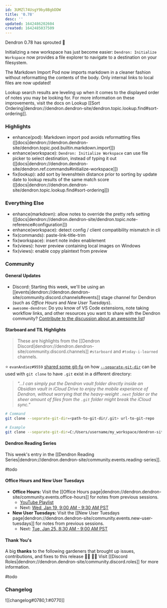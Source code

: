 ```yaml
---
id: 3UMZl74UsgY9by8BgbDDW
title: '0.78'
desc: ''
updated: 1642486202604
created: 1642485037509
---
```


Dendron 0.78 has sprouted  🌱

Initializing a new workspace has just become easier: `Dendron: Initialize Workspace` now provides a file explorer to navigate to a destination on your filesystem.

The Markdown Import Pod now imports markdown in a cleaner fashion without reformatting the contents of the body. Only internal links to local files are now updated!

Lookup search results are leveling up when it comes to the displayed order of notes you may be looking for. For more information on these improvements, visit the docs on Lookup [[Sort Ordering|dendron://dendron.dendron-site/dendron.topic.lookup.find#sort-ordering]].

### Highlights
- enhance(pod): Markdown import pod avoids reformatting files ([[docs|dendron://dendron.dendron-site/dendron.topic.pod.builtin.markdown.import]])
- enhance(workspace): `Dendron: Initialize Workspace` can use file picker to select destination, instead of typing it out ([[docs|dendron://dendron.dendron-site/dendron.ref.commands#initialize-workspace]])
- fix(lookup): add sort by levenshtein distance prior to sorting by update date to lookup results of the same match score ([[docs|dendron://dendron.dendron-site/dendron.topic.lookup.find#sort-ordering]])

### Everything Else
- enhance(markdown): allow notes to override the pretty refs setting ([[docs|dendron://dendron.dendron-site/dendron.topic.note-reference#configuration]])
- enhance(workspace): detect config / client compatibility mismatch in cli
- fix(commands): paste-link-title-trim
- fix(workspace): insert note index enablement
- fix(views): hover preview containing local images on Windows
- fix(views): enable copy plaintext from preview

### Community

#### General Updates

- Discord: Starting this week, we'll be using an [[events|dendron://dendron.dendron-site/community.discord.channels#events]] stage channel for Dendron (such as _Office Hours_ and _New User Tuesdays_).
- `awesome-dendron`: Do you know of VS Code extensions, note taking workflow links, and other resources you want to share with the Dendron community? [Contribute to the discussion about an awesome list](https://github.com/dendronhq/dendron/discussions/2118)!

#### Starboard and TIL Highlights
> These are highlights from the [[Dendron Discord|dendron://dendron.dendron-site/community.discord.channels]] `#starboard` and `#today-i-learned` channels.

⭐ `evanAndiez#9559` [shared some git-fu](https://discordapp.com/channels/717965437182410783/742532267058004098/931750095471394856) on how [`--separate-git-dir`](https://git-scm.com/docs/git-clone#Documentation/git-clone.txt---separate-git-dirltgitdirgt) can be used with `git clone` to have `.git` exist in a different directory:

> _"...I can simply put the Dendron vault folder directly inside an Obsidian vault in iCloud Drive to enjoy the mobile experience of Dendron, without worrying that the heavy-weight `.next` folder or the sheer amount of files from the `.git` folder might break the iCloud sync."_

```bash
# Command
git clone --separate-git-dir=<path-to-git-dir/.git> url-to-git-repo

# Example
git clone --separate-git-dir=C:/Users/username/my_workspace/dendron-site-git/.git url-to-git-repo
```

#### Dendron Reading Series

This week's entry in the [[Dendron Reading Series|dendron://dendron.dendron-site/community.events.reading-series]].

#todo

#### Office Hours and New User Tuesdays

- **Office Hours:** Visit the [[Office Hours page|dendron://dendron.dendron-site/community.events.office-hours]] for notes from previous sessions.
    - [YouTube Playlist](https://link.dendron.so/6yPa)
    - Next: [Wed, Jan 19, 9:00 AM - 9:30 AM PST](https://link.dendron.so/luma)
- **New User Tuesdays:** Visit the [[New User Tuesdays page|dendron://dendron.dendron-site/community.events.new-user-tuesdays]] for notes from previous sessions.
    - Next: [Tue, Jan 25, 8:30 AM - 9:00 AM PST](https://link.dendron.so/luma)

#### Thank You's

A big **thanks** to the following gardeners that brought up issues, contributions, and fixes to this release :man_farmer: :woman_farmer: 
Visit [[Discord Roles|dendron://dendron.dendron-site/community.discord.roles]] for more information.

#todo

### Changelog
![[changelog#0780,1:#0770]]